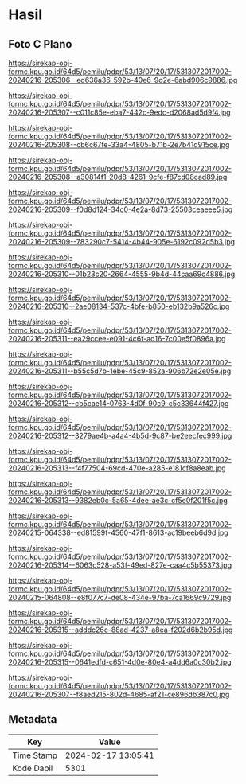 # Hasil

## Foto C Plano

https://sirekap-obj-formc.kpu.go.id/64d5/pemilu/pdpr/53/13/07/20/17/5313072017002-20240216-205306--ed636a36-592b-40e6-9d2e-6abd906c9886.jpg

https://sirekap-obj-formc.kpu.go.id/64d5/pemilu/pdpr/53/13/07/20/17/5313072017002-20240216-205307--c011c85e-eba7-442c-9edc-d2068ad5d9f4.jpg

https://sirekap-obj-formc.kpu.go.id/64d5/pemilu/pdpr/53/13/07/20/17/5313072017002-20240216-205308--cb6c67fe-33a4-4805-b71b-2e7b41d915ce.jpg

https://sirekap-obj-formc.kpu.go.id/64d5/pemilu/pdpr/53/13/07/20/17/5313072017002-20240216-205308--a30814f1-20d8-4261-9cfe-f87cd08cad89.jpg

https://sirekap-obj-formc.kpu.go.id/64d5/pemilu/pdpr/53/13/07/20/17/5313072017002-20240216-205309--f0d8d124-34c0-4e2a-8d73-25503ceaeee5.jpg

https://sirekap-obj-formc.kpu.go.id/64d5/pemilu/pdpr/53/13/07/20/17/5313072017002-20240216-205309--783290c7-5414-4b44-905e-6192c092d5b3.jpg

https://sirekap-obj-formc.kpu.go.id/64d5/pemilu/pdpr/53/13/07/20/17/5313072017002-20240216-205310--01b23c20-2664-4555-9b4d-44caa69c4886.jpg

https://sirekap-obj-formc.kpu.go.id/64d5/pemilu/pdpr/53/13/07/20/17/5313072017002-20240216-205310--2ae08134-537c-4bfe-b850-eb132b9a526c.jpg

https://sirekap-obj-formc.kpu.go.id/64d5/pemilu/pdpr/53/13/07/20/17/5313072017002-20240216-205311--ea29ccee-e091-4c6f-ad16-7c00e5f0896a.jpg

https://sirekap-obj-formc.kpu.go.id/64d5/pemilu/pdpr/53/13/07/20/17/5313072017002-20240216-205311--b55c5d7b-1ebe-45c9-852a-906b72e2e05e.jpg

https://sirekap-obj-formc.kpu.go.id/64d5/pemilu/pdpr/53/13/07/20/17/5313072017002-20240216-205312--cb5cae14-0763-4d0f-90c9-c5c33644f427.jpg

https://sirekap-obj-formc.kpu.go.id/64d5/pemilu/pdpr/53/13/07/20/17/5313072017002-20240216-205312--3279ae4b-a4a4-4b5d-9c87-be2eecfec999.jpg

https://sirekap-obj-formc.kpu.go.id/64d5/pemilu/pdpr/53/13/07/20/17/5313072017002-20240216-205313--f4f77504-69cd-470e-a285-e181cf8a8eab.jpg

https://sirekap-obj-formc.kpu.go.id/64d5/pemilu/pdpr/53/13/07/20/17/5313072017002-20240216-205313--9382eb0c-5a65-4dee-ae3c-cf5e0f201f5c.jpg

https://sirekap-obj-formc.kpu.go.id/64d5/pemilu/pdpr/53/13/07/20/17/5313072017002-20240215-064338--ed81599f-4560-47f1-8613-ac19beeb6d9d.jpg

https://sirekap-obj-formc.kpu.go.id/64d5/pemilu/pdpr/53/13/07/20/17/5313072017002-20240216-205314--6063c528-a53f-49ed-827e-caa4c5b55373.jpg

https://sirekap-obj-formc.kpu.go.id/64d5/pemilu/pdpr/53/13/07/20/17/5313072017002-20240215-064808--e8f077c7-de08-434e-97ba-7ca1669c9729.jpg

https://sirekap-obj-formc.kpu.go.id/64d5/pemilu/pdpr/53/13/07/20/17/5313072017002-20240216-205315--adddc26c-88ad-4237-a8ea-f202d6b2b95d.jpg

https://sirekap-obj-formc.kpu.go.id/64d5/pemilu/pdpr/53/13/07/20/17/5313072017002-20240216-205315--0641edfd-c651-4d0e-80e4-a4dd6a0c30b2.jpg

https://sirekap-obj-formc.kpu.go.id/64d5/pemilu/pdpr/53/13/07/20/17/5313072017002-20240216-205307--f8aed215-802d-4685-af21-ce896db387c0.jpg


## Metadata

| Key        | Value               |
| ---------- | ------------------- |
| Time Stamp | 2024-02-17 13:05:41 |
| Kode Dapil | 5301                |



